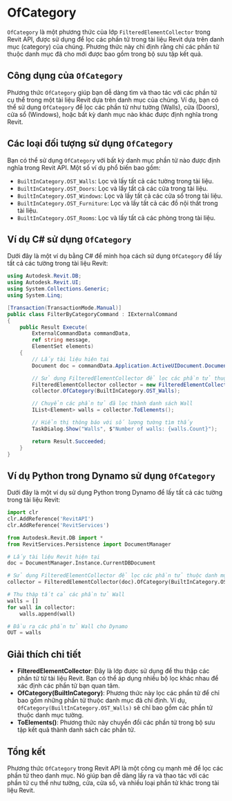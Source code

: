# OfCategory


`OfCategory` là một phương thức của lớp `FilteredElementCollector` trong Revit API, được sử dụng để lọc các phần tử trong tài liệu Revit dựa trên danh mục (category) của chúng. Phương thức này chỉ định rằng chỉ các phần tử thuộc danh mục đã cho mới được bao gồm trong bộ sưu tập kết quả.

## Công dụng của `OfCategory`

Phương thức `OfCategory` giúp bạn dễ dàng tìm và thao tác với các phần tử cụ thể trong một tài liệu Revit dựa trên danh mục của chúng. Ví dụ, bạn có thể sử dụng `OfCategory` để lọc các phần tử như tường (Walls), cửa (Doors), cửa sổ (Windows), hoặc bất kỳ danh mục nào khác được định nghĩa trong Revit.

## Các loại đối tượng sử dụng `OfCategory`

Bạn có thể sử dụng `OfCategory` với bất kỳ danh mục phần tử nào được định nghĩa trong Revit API. Một số ví dụ phổ biến bao gồm:

- `BuiltInCategory.OST_Walls`: Lọc và lấy tất cả các tường trong tài liệu.
- `BuiltInCategory.OST_Doors`: Lọc và lấy tất cả các cửa trong tài liệu.
- `BuiltInCategory.OST_Windows`: Lọc và lấy tất cả các cửa sổ trong tài liệu.
- `BuiltInCategory.OST_Furniture`: Lọc và lấy tất cả các đồ nội thất trong tài liệu.
- `BuiltInCategory.OST_Rooms`: Lọc và lấy tất cả các phòng trong tài liệu.

## Ví dụ C# sử dụng `OfCategory`

Dưới đây là một ví dụ bằng C# để minh họa cách sử dụng `OfCategory` để lấy tất cả các tường trong tài liệu Revit:

```csharp
using Autodesk.Revit.DB;
using Autodesk.Revit.UI;
using System.Collections.Generic;
using System.Linq;

[Transaction(TransactionMode.Manual)]
public class FilterByCategoryCommand : IExternalCommand
{
    public Result Execute(
        ExternalCommandData commandData,
        ref string message,
        ElementSet elements)
    {
        // Lấy tài liệu hiện tại
        Document doc = commandData.Application.ActiveUIDocument.Document;

        // Sử dụng FilteredElementCollector để lọc các phần tử thuộc danh mục Walls
        FilteredElementCollector collector = new FilteredElementCollector(doc);
        collector.OfCategory(BuiltInCategory.OST_Walls);

        // Chuyển các phần tử đã lọc thành danh sách Wall
        IList<Element> walls = collector.ToElements();

        // Hiển thị thông báo với số lượng tường tìm thấy
        TaskDialog.Show("Walls", $"Number of walls: {walls.Count}");

        return Result.Succeeded;
    }
}
```

## Ví dụ Python trong Dynamo sử dụng `OfCategory`

Dưới đây là một ví dụ sử dụng Python trong Dynamo để lấy tất cả các tường trong tài liệu Revit:

```python
import clr
clr.AddReference('RevitAPI')
clr.AddReference('RevitServices')

from Autodesk.Revit.DB import *
from RevitServices.Persistence import DocumentManager

# Lấy tài liệu Revit hiện tại
doc = DocumentManager.Instance.CurrentDBDocument

# Sử dụng FilteredElementCollector để lọc các phần tử thuộc danh mục Walls
collector = FilteredElementCollector(doc).OfCategory(BuiltInCategory.OST_Walls)

# Thu thập tất cả các phần tử Wall
walls = []
for wall in collector:
    walls.append(wall)

# Đầu ra các phần tử Wall cho Dynamo
OUT = walls
```

## Giải thích chi tiết

- **FilteredElementCollector**: Đây là lớp được sử dụng để thu thập các phần tử từ tài liệu Revit. Bạn có thể áp dụng nhiều bộ lọc khác nhau để xác định các phần tử bạn quan tâm.
- **OfCategory(BuiltInCategory)**: Phương thức này lọc các phần tử để chỉ bao gồm những phần tử thuộc danh mục đã chỉ định. Ví dụ, `OfCategory(BuiltInCategory.OST_Walls)` sẽ chỉ bao gồm các phần tử thuộc danh mục tường.
- **ToElements()**: Phương thức này chuyển đổi các phần tử trong bộ sưu tập kết quả thành danh sách các phần tử.

## Tổng kết

Phương thức `OfCategory` trong Revit API là một công cụ mạnh mẽ để lọc các phần tử theo danh mục. Nó giúp bạn dễ dàng lấy ra và thao tác với các phần tử cụ thể như tường, cửa, cửa sổ, và nhiều loại phần tử khác trong tài liệu Revit.